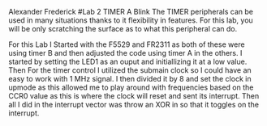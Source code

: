 Alexander Frederick
#Lab 2 TIMER A Blink
The TIMER peripherals can be used in many situations thanks to it flexibility in features. For this lab, you will be only scratching the surface as to what this peripheral can do. 

For this Lab I Started with the F5529 and FR2311 as both of these were using timer B and then adjusted the code using timer A in the others. I started by setting the LED1 as an ouput and initiallizing it at a low value. Then For the timer control I utilized the submain clock so I could have an easy to work with 1 MHz signal. I then divided it by 8 and set the clock in upmode as this allowed me to play around with frequencies based on the CCR0 value as this is where the clock will reset and sent its interrupt. Then all I did in the interrupt vector was throw an XOR in so that it toggles on the interrupt.